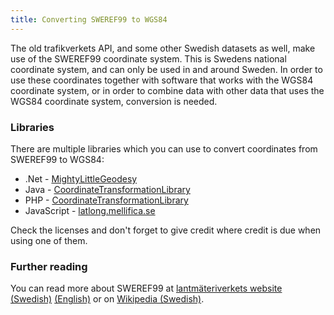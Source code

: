 ```yaml
---
title: Converting SWEREF99 to WGS84
---
```


The old trafikverkets API, and some other Swedish datasets as well, make use of the SWEREF99 coordinate system. This is
Swedens national coordinate system, and can only be used in and around Sweden. In order to use these coordinates
together with software that works with the WGS84 coordinate system, or in order to combine data with other data that
uses the WGS84 coordinate system, conversion is needed.

### Libraries

There are multiple libraries which you can use to convert coordinates from SWEREF99 to WGS84:

* .Net - [MightyLittleGeodesy](https://github.com/bjornsallarp/MightyLittleGeodesy)
* Java - [CoordinateTransformationLibrary](https://github.com/goober/coordinate-transformation-library)
* PHP - [CoordinateTransformationLibrary](https://github.com/david-xelera/CoordinateTransformationLibrary)
* JavaScript - [latlong.mellifica.se](http://latlong.mellifica.se)

Check the licenses and don't forget to give credit where credit is due when using one of them.

### Further reading

You can read more about SWEREF99
at [lantmäteriverkets website (Swedish)](https://www.lantmateriet.se/sv/Kartor-och-geografisk-information/gps-geodesi-och-swepos/Referenssystem/Tredimensionella-system/SWEREF-99/) [(English)](https://www.lantmateriet.se/en/maps-and-geographic-information/gps-geodesi-och-swepos/Referenssystem/Tredimensionella-system/SWEREF-99/)
or on [Wikipedia (Swedish)](http://sv.wikipedia.org/wiki/SWEREF_99).
